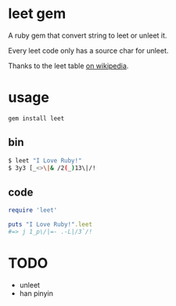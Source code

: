 leet gem
==========

A ruby gem that convert string to leet or unleet it.

Every leet code only has a source char for unleet.

Thanks to the leet table [on wikipedia](https://zh.wikipedia.org/wiki/Leet).

# usage

```
gem install leet
```

## bin

```sh
$ leet "I Love Ruby!"
$ 3y3 [_<>\|& /2(_)13\|/!
```
## code

```ruby
require 'leet'

puts "I Love Ruby!".leet
#=> j 1_p\/|=- .-L|/3`/!
```

# TODO

* unleet
* han pinyin
